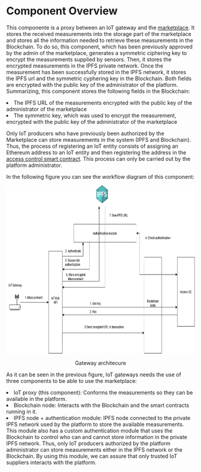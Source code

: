 # Component Overview
This componente is a proxy between an IoT gateway and the <a href="https://github.com/igonzaleztak/marketplace">marketplace</a>. It stores the received measurements into the storage part of the marketplace and stores all the information needed to retrieve these measurements in the Blockchain. To do so, this component, which has been previously approved by the admin of the marketplace, generates a symmetric ciphering key to encrypt the measurements supplied by sensors. Then, it stores the encrypted measurements in the IPFS private network. Once the measurement has been successfully stored in the IPFS network, it stores the IPFS url and the symmetric cyphering key in the Blockchain. Both fields are encrypted with the public key of the administrator of the platform. Summarizing, this component stores the following fields in the Blockchain:
<li>The IPFS URL of the measurements encrypted with the public key of the administrator of the marketplace</li>
<li>The symmetric key, which was used to encrypt the measurement, encrypted with the public key of the administrator of the marketplace </li>
<p></p>
Only IoT producers who have previously been authorized by the Marketplace can store measurements in the system (IPFS and Blockchain). Thus, the process of registering an IoT entity consists of assigning an Ethereum address to an IoT entity and then registering the address in the <a href="https://github.com/igonzaleztak/marketplace/blob/ipfs-alternative/storage/contracts/accessContract/accessContract.sol">access control smart contract</a>. This process can only be carried out by the platform administrator.
<p></p>
In the following figure you can see the workflow diagram of this component:
<p></p>
<p align="center">
  <img src="docs\images\iot-gateway-workflow.png" height="450px" width="800px" alt="Image">
  <p align="center" id="gen-arch">Gateway architecure</p>
</p>

As it can be seen in the previous figure, IoT gateways needs the use of three components to be able to use the marketplace:
<li>IoT proxy (this component): Conforms the measurements so they can be available in the platform.</li>
<li>Blockchain node: Interacts with the Blockchain and the smart contracts running in it.</li>
<li>IPFS node + authentication module: IPFS node connected to the private IPFS network used by the platform to store the available measurements. This module also has a custom authentication module that uses the Blockchain to control who can and cannot store information in the private IPFS network. Thus, only IoT producers authorized by the platform administrator can store measurements either in the IPFS network or the Blockchain. By using this module, we can assure that only trusted IoT suppliers interacts with the platform.</li>



